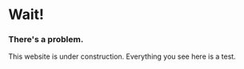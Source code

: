 # Wait!
### There's a problem.
This website is under construction. Everything you see here is a test.
